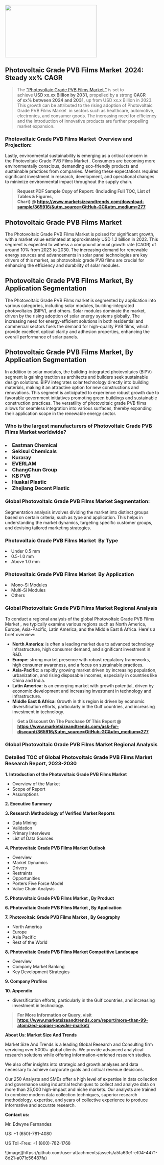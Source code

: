 <p><img class="alignnone size-medium wp-image-20088" src="https://ffe5etoiles.com/wp-content/uploads/2024/12/MST1-300x171.png" alt="" width="300" height="171" /></p><h2 id="ember46" class="ember-view reader-text-block__heading-2">Photovoltaic Grade PVB Films Market &nbsp;2024: Steady&nbsp;xx% CAGR</h2><blockquote id="ember47" class="ember-view reader-text-block__blockquote">The&nbsp;<a class="app-aware-link " href="https://www.marketsizeandtrends.com/download-sample/365916/&utm_source=GitHub-GC&utm_medium=277" target="_blank" data-test-app-aware-link="">"Photovoltaic Grade PVB Films Market "</a>&nbsp;is set to achieve&nbsp;<strong>USD&nbsp;xx.xx&nbsp;Billion by 2031,</strong>&nbsp;propelled by a strong&nbsp;<strong>CAGR of&nbsp;xx% between 2024 and 2031,</strong>&nbsp;up from USD xx.x Billion in 2023. This growth can be attributed to the rising adoption of&nbsp;Photovoltaic Grade PVB Films Market &nbsp;in sectors such as healthcare, automotive, electronics, and consumer goods. The increasing need for efficiency and the introduction of innovative products are further propelling market expansion.</blockquote><h3 id="ember48" class="ember-view reader-text-block__heading-3">Photovoltaic Grade PVB Films Market &nbsp;Overview and Projection:</h3><p id="ember49" class="ember-view reader-text-block__paragraph">Lastly, environmental sustainability is emerging as a critical concern in the&nbsp;Photovoltaic Grade PVB Films Market . Consumers are becoming more environmentally conscious, demanding eco-friendly products and sustainable practices from companies. Meeting these expectations requires significant investment in research, development, and operational changes to minimize environmental impact throughout the supply chain.</p><blockquote id="ember50" class="ember-view reader-text-block__blockquote"><strong>Request PDF Sample Copy of Report: (Including Full TOC, List of Tables &amp; Figures, Chart)&nbsp;@&nbsp;<strong><a href="https://www.marketsizeandtrends.com/download-sample/365916/&utm_source=GitHub-GC&utm_medium=277" target="_blank">https://www.marketsizeandtrends.com/download-sample/365916/&utm_source=GitHub-GC&utm_medium=277</a></strong></strong></blockquote><h3 class=""> <h2>Photovoltaic Grade PVB Films Market</h2><p>The Photovoltaic Grade PVB Films Market is poised for significant growth, with a market value estimated at approximately USD 1.2 billion in 2022. This segment is expected to witness a compound annual growth rate (CAGR) of around 10% from 2023 to 2030. The increasing demand for renewable energy sources and advancements in solar panel technologies are key drivers of this market, as photovoltaic grade PVB films are crucial for enhancing the efficiency and durability of solar modules.</p><h2>Photovoltaic Grade PVB Films Market, By Application Segmentation</h2><p>The Photovoltaic Grade PVB Films market is segmented by application into various categories, including solar modules, building-integrated photovoltaics (BIPV), and others. Solar modules dominate the market, driven by the rising adoption of solar energy systems globally. The increasing need for energy-efficient solutions in both residential and commercial sectors fuels the demand for high-quality PVB films, which provide excellent optical clarity and adhesion properties, enhancing the overall performance of solar panels.</p><h2>Photovoltaic Grade PVB Films Market, By Application Segmentation</h2><p>In addition to solar modules, the building-integrated photovoltaics (BIPV) segment is gaining traction as architects and builders seek sustainable design solutions. BIPV integrates solar technology directly into building materials, making it an attractive option for new constructions and renovations. This segment is anticipated to experience robust growth due to favorable government initiatives promoting green buildings and sustainable construction practices. The versatility of photovoltaic grade PVB films allows for seamless integration into various surfaces, thereby expanding their application scope in the renewable energy sector.</p></h3><h3 id="" class="">Who is the largest manufacturers of&nbsp;Photovoltaic Grade PVB Films Market  worldwide?</h3><h3 class=""></Li><Li>Eastman Chemical</Li><Li> Sekisui Chemicals</Li><Li> Kuraray</Li><Li> EVERLAM</Li><Li> ChangChun Group</Li><Li> KB PVB</Li><Li> Huakai Plastic</Li><Li> Zhejiang Decent Plastic</h3><h3 id="ember53" class="ember-view reader-text-block__heading-3">Global&nbsp;Photovoltaic Grade PVB Films Market  Segmentation:</h3><p id="ember54" class="ember-view reader-text-block__paragraph">Segmentation analysis involves dividing the market into distinct groups based on certain criteria, such as type and application. This helps in understanding the market dynamics, targeting specific customer groups, and devising tailored marketing strategies.</p><h3 id="" class="">Photovoltaic Grade PVB Films Market &nbsp;By Type</h3><p></Li><Li>Under 0.5 mm</Li><Li> 0.5-1.0 mm</Li><Li> Above 1.0 mm</p><h3 id="" class="">Photovoltaic Grade PVB Films Market &nbsp;By Application</h3><p class=""></Li><Li>Mono-Si Modules</Li><Li> Multi-Si Modules</Li><Li> Others</p><h3 id="ember62" class="ember-view reader-text-block__heading-3">Global Photovoltaic Grade PVB Films Market  Regional Analysis</h3><p id="ember63" class="ember-view reader-text-block__paragraph">To conduct a regional analysis of the global Photovoltaic Grade PVB Films Market , we typically examine various regions such as North America, Europe, Asia-Pacific, Latin America, and the Middle East &amp; Africa. Here's a brief overview:</p><ul><li><strong>North America</strong>: is often a leading market due to advanced technology infrastructure, high consumer demand, and significant investment in R&amp;D.</li><li><strong>Europe</strong>: strong market presence with robust regulatory frameworks, high consumer awareness, and a focus on sustainable practices.</li><li><strong>Asia-Pacific</strong>: a rapidly growing market driven by increasing population, urbanization, and rising disposable incomes, especially in countries like China and India.</li><li><strong>Latin America</strong>: is an emerging market with growth potential, driven by economic development and increasing investment in technology and infrastructure.</li><li><strong>Middle East &amp; Africa</strong>: Growth in this region is driven by economic diversification efforts, particularly in the Gulf countries, and increasing investment in technology.</li></ul><blockquote id="ember61" class="ember-view reader-text-block__blockquote"><strong>Get a Discount On The Purchase Of This Report @ <strong><a href="https://html-cleaner.com/" target="">https://www.marketsizeandtrends.com/ask-for-discount/365916/&utm_source=GitHub-GC&utm_medium=277</a></strong></strong></blockquote><h3 id="ember62" class="ember-view reader-text-block__heading-3">Global Photovoltaic Grade PVB Films Market  Regional Analysis</h3><h3 id="" class="">Detailed TOC of Global Photovoltaic Grade PVB Films Market  Research Report, 2023-2030</h3><p id="" class=""><strong>1. Introduction of the Photovoltaic Grade PVB Films Market </strong></p><ul><li>Overview of the Market</li><li>Scope of Report</li><li>Assumptions</li></ul><p id="" class=""><strong>2. Executive Summary</strong></p><p id="" class=""><strong>3. Research Methodology of Verified Market Reports</strong></p><ul><li>Data Mining</li><li>Validation</li><li>Primary Interviews</li><li>List of Data Sources</li></ul><p id="" class=""><strong>4. Photovoltaic Grade PVB Films Market  Outlook</strong></p><ul><li>Overview</li><li>Market Dynamics</li><li>Drivers</li><li>Restraints</li><li>Opportunities</li><li>Porters Five Force Model</li><li>Value Chain Analysis</li></ul><p id="" class=""><strong>5. Photovoltaic Grade PVB Films Market , By Product</strong></p><p id="" class=""><strong>6. Photovoltaic Grade PVB Films Market , By Application</strong></p><p id="" class=""><strong>7. Photovoltaic Grade PVB Films Market , By Geography</strong></p><ul><li>North America</li><li>Europe</li><li>Asia Pacific</li><li>Rest of the World</li></ul><p id="" class=""><strong>8. Photovoltaic Grade PVB Films Market  Competitive Landscape</strong></p><ul><li>Overview</li><li>Company Market Ranking</li><li>Key Development Strategies</li></ul><p id="" class=""><strong>9. Company Profiles</strong></p><p id="" class=""><strong>10. Appendix</strong></p><ul><li>diversification efforts, particularly in the Gulf countries, and increasing investment in technology.</li></ul><blockquote id="ember65" class="ember-view reader-text-block__blockquote"><strong>For More Information or Query, visit <strong><strong><a href="https://html-cleaner.com/" target="">https://www.marketsizeandtrends.com/report/more-than-99-atomized-copper-powder-market/</a></strong></strong></strong></blockquote><p id="" class=""><strong>About Us: Market Size And Trends</strong></p><p id="" class="">Market Size And Trends is a leading Global Research and Consulting firm servicing over 5000+ global clients. We provide advanced analytical research solutions while offering information-enriched research studies.</p><p id="" class="">We also offer insights into strategic and growth analyses and data necessary to achieve corporate goals and critical revenue decisions.</p><p id="" class="">Our 250 Analysts and SMEs offer a high level of expertise in data collection and governance using industrial techniques to collect and analyze data on more than 25,000 high-impact and niche markets. Our analysts are trained to combine modern data collection techniques, superior research methodology, expertise, and years of collective experience to produce informative and accurate research.</p><p id="" class=""><strong>Contact us:</strong></p><p id="" class="">Mr. Edwyne Fernandes</p><p id="" class="">US: +1 (650)-781-4080</p><p id="" class="">US Toll-Free: +1 (800)-782-1768</p>
![image](https://github.com/user-attachments/assets/a5fa63e1-ef04-4471-8d21-a071c56487fa)
